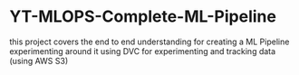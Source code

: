 # YT-MLOPS-Complete-ML-Pipeline
this project covers the end to  end understanding for creating a ML Pipeline experimenting around it using DVC for experimenting and tracking data (using AWS S3)
